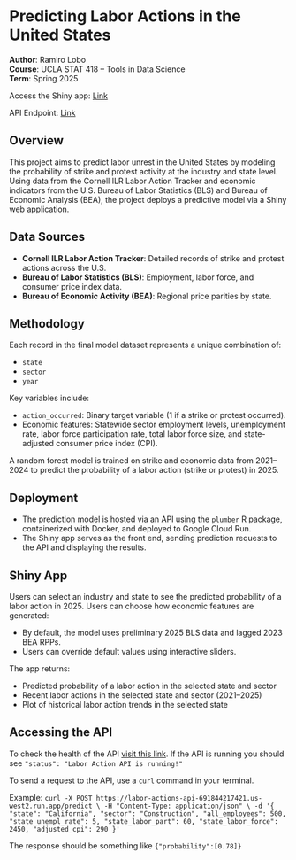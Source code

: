 # Predicting Labor Actions in the United States

**Author**: Ramiro Lobo  
**Course**: UCLA STAT 418 – Tools in Data Science  
**Term**: Spring 2025

Access the Shiny app: [Link](https://ramirolobo.shinyapps.io/stat418-finalproject/)

API Endpoint: [Link](https://labor-actions-api-691844217421.us-west2.run.app/)

## Overview

This project aims to predict labor unrest in the United States by modeling the probability of strike and protest activity at the industry and state level. Using data from the Cornell ILR Labor Action Tracker and economic indicators from the U.S. Bureau of Labor Statistics (BLS) and Bureau of Economic Analysis (BEA), the project deploys a predictive model via a Shiny web application.

## Data Sources

- **Cornell ILR Labor Action Tracker**: Detailed records of strike and protest actions across the U.S.
- **Bureau of Labor Statistics (BLS)**: Employment, labor force, and consumer price index data. 
- **Bureau of Economic Activity (BEA)**: Regional price parities by state. 

## Methodology

Each record in the final model dataset represents a unique combination of:

- `state`  
- `sector`  
- `year`

Key variables include:

- `action_occurred`: Binary target variable (1 if a strike or protest occurred).
- Economic features: Statewide sector employment levels, unemployment rate, labor force participation rate, total labor force size, and state-adjusted consumer price index (CPI).

A random forest model is trained on strike and economic data from 2021–2024 to predict the probability of a labor action (strike or protest) in 2025.

## Deployment

- The prediction model is hosted via an API using the `plumber` R package, containerized with Docker, and deployed to Google Cloud Run.
- The Shiny app serves as the front end, sending prediction requests to the API and displaying the results.

## Shiny App

Users can select an industry and state to see the predicted probability of a labor action in 2025. Users can choose how economic features are generated:

- By default, the model uses preliminary 2025 BLS data and lagged 2023 BEA RPPs.
- Users can override default values using interactive sliders.

The app returns:

- Predicted probability of a labor action in the selected state and sector
- Recent labor actions in the selected state and sector (2021–2025)
- Plot of historical labor action trends in the selected state

## Accessing the API

To check the health of the API [visit this link](https://labor-actions-api-691844217421.us-west2.run.app/). If the API is running you should see `"status": "Labor Action API is running!"`

To send a request to the API, use a `curl` command in your terminal.

Example: 
`curl -X POST https://labor-actions-api-691844217421.us-west2.run.app/predict \
  -H "Content-Type: application/json" \
  -d '{
    "state": "California",
    "sector": "Construction",
    "all_employees": 500,
    "state_unempl_rate": 5,
    "state_labor_part": 60,
    "state_labor_force": 2450,
    "adjusted_cpi": 290
  }'` 

  The response should be something like `{"probability":[0.78]}`

